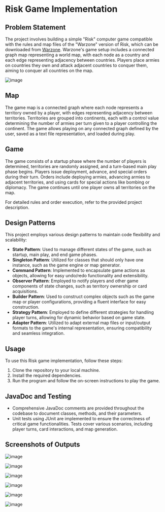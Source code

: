 # Risk Game Implementation


## Problem Statement

The project involves building a simple "Risk" computer game compatible with the rules and map files of the "Warzone" version of Risk, which can be downloaded from [Warzone](https://www.warzone.com/). Warzone's game setup includes a connected graph map representing a world map, with each node as a country and each edge representing adjacency between countries. Players place armies on countries they own and attack adjacent countries to conquer them, aiming to conquer all countries on the map.

![image](https://github.com/dhritisingh18/Warzone-Game/assets/56754119/c13cb06b-6a62-4204-bb49-ec5f417a4373)

## Map

The game map is a connected graph where each node represents a territory owned by a player, with edges representing adjacency between territories. Territories are grouped into continents, each with a control value determining the number of armies per turn given to a player controlling the continent. The game allows playing on any connected graph defined by the user, saved as a text file representation, and loaded during play.

## Game

The game consists of a startup phase where the number of players is determined, territories are randomly assigned, and a turn-based main play phase begins. Players issue deployment, advance, and special orders during their turn. Orders include deploying armies, advancing armies to adjacent territories, and using cards for special actions like bombing or diplomacy. The game continues until one player owns all territories on the map.

For detailed rules and order execution, refer to the provided project description.

## Design Patterns

This project employs various design patterns to maintain code flexibility and scalability:

- **State Pattern**: Used to manage different states of the game, such as startup, main play, and end game phases.
- **Singleton Pattern**: Utilized for classes that should only have one instance, such as the game engine or map generator.
- **Command Pattern**: Implemented to encapsulate game actions as objects, allowing for easy undo/redo functionality and extensibility.
- **Observer Pattern**: Employed to notify players and other game components of state changes, such as territory ownership or card acquisitions.
- **Builder Pattern**: Used to construct complex objects such as the game map or player configurations, providing a fluent interface for easy construction.
- **Strategy Pattern**: Employed to define different strategies for handling player turns, allowing for dynamic behavior based on game state.
- **Adapter Pattern**: Utilized to adapt external map files or input/output formats to the game's internal representation, ensuring compatibility and seamless integration.

## Usage

To use this Risk game implementation, follow these steps:

1. Clone the repository to your local machine.
2. Install the required dependencies.
3. Run the program and follow the on-screen instructions to play the game.



## JavaDoc and Testing

- Comprehensive JavaDoc comments are provided throughout the codebase to document classes, methods, and their parameters.
- Unit tests using JUnit are implemented to ensure the correctness of critical game functionalities. Tests cover various scenarios, including player turns, card interactions, and map generation.


## Screenshots of Outputs

![image](https://github.com/dhritisingh18/Warzone-Game/assets/56754119/2cd30235-07a4-4b5b-9d02-5949442f6e05)

![image](https://github.com/dhritisingh18/Warzone-Game/assets/56754119/2baf50fb-1b49-44ef-a9e8-618ce463d873)

![image](https://github.com/dhritisingh18/Warzone-Game/assets/56754119/b885873c-5975-4f37-9e7e-c62103166f09)

![image](https://github.com/dhritisingh18/Warzone-Game/assets/56754119/f9b64e03-c218-43f2-bd4a-1cd56e2c733b)

![image](https://github.com/dhritisingh18/Warzone-Game/assets/56754119/1cae9a76-f7d9-456b-b46f-5862a402794e)

![image](https://github.com/dhritisingh18/Warzone-Game/assets/56754119/1a61959c-f42c-4e54-bacc-5025da274699)






